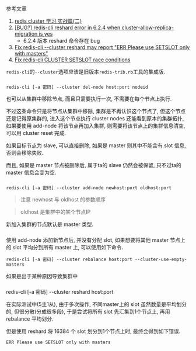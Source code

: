 
参考文章

1. [redis cluster 学习 实战篇(二)](https://cloud.tencent.com/developer/article/1418503)
2. [[BUG?] redis-cli reshard error in 6.2.4 when cluster-allow-replica-migration is yes](https://github.com/redis/redis/issues/9223)
    - 6.2.4 版本 reshard 命令存在 bug
3. [Fix redis-cli --cluster reshard may report "ERR Please use SETSLOT only with masters"](https://github.com/redis/redis/pull/9239)
4. [Fix redis-cli CLUSTER SETSLOT race conditions](https://github.com/redis/redis/pull/10381)

`redis-cli`的`--cluster`选项应该是旧版本`redis-trib.rb`工具的集成版.

###

```
redis-cli [-a 密码] --cluster del-node host:port nodeid
```

也可以从集群中移除节点, 而且只需要执行一次, 不需要在每个节点上执行.

不过这条命令只是将节点从集群中移除, 集群是不再认识这个节点了, 但这个节点还是记得原集群的, 进入这个节点执行 cluster nodes 还能看到原本的集群拓扑, 如果要使用 add-node 将该节点再加入集群, 则需要将该节点上的集群信息清空, 可以用 cluster reset 完成.

如果目标节点为 slave, 可以直接删除, 如果是 master 则其中不能含有 slot 信息, 否则会移除失败.

而且, 如果是 master 节点被删除后, 属于ta的 slave 仍然会被保留, 只不过ta的 master 信息会变为空.

###

```
redis-cli [-a 密码] --cluster add-node newhost:port oldhost:port
```

> 注意 newhost 与 oldhost 的参数顺序

> oldhost 是集群中的某个节点IP

新加入集群的节点默认是 master 类型.

### 

使用 add-node 添加新节点后, 并没有分配 slot, 如果想要将其他 master 节点上的 slot 平均分到所有 master 上, 可以使用如下命令.

```
redis-cli [-a 密码] --cluster rebalance host:port --cluster-use-empty-masters
```

如果是出于某种原因导致集群中

###

redis-cli [-a 密码] --cluster reshard host:port 

在实际测试中(5主1从), 由于多次操作, 不同master上的 slot 虽然数量是平均划分的, 但很分散(分成很多段), 于是尝试将所有 slot 先汇集到1个节点上, 再用 rebalance 平均划分.

但是使用 reshard 将 16384 个 slot 划分到1个节点上时, 最终会得到如下错误.

```
ERR Please use SETSLOT only with masters
```

